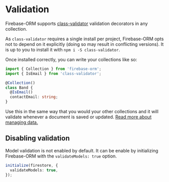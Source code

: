 # Validation

Firebase-ORM supports [class-validator](https://github.com/typestack/class-validator) validation decorators in any collection.

As `class-validator` requires a single install per project, Firebase-ORM opts not to depend on it explicitly (doing so may result in conflicting versions). It is up to you to install it with `npm i -S class-validator`.

Once installed correctly, you can write your collections like so:

```typescript
import { Collection } from 'firebase-orm';
import { IsEmail } from 'class-validator';

@Collection()
class Band {
  @IsEmail()
  contactEmail: string;
}
```

Use this in the same way that you would your other collections and it will validate whenever a document is saved or updated. [Read more about managing data.](Manage_Data.md)

## Disabling validation

Model validation is not enabled by default. It can be enable by initializing Firebase-ORM with the `validateModels: true` option.

```typescript
initialize(firestore, {
  validateModels: true,
});
